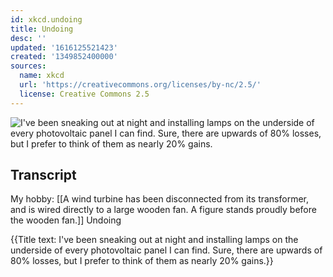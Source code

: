 ```yaml
---
id: xkcd.undoing
title: Undoing
desc: ''
updated: '1616125521423'
created: '1349852400000'
sources:
  name: xkcd
  url: 'https://creativecommons.org/licenses/by-nc/2.5/'
  license: Creative Commons 2.5
---
```

![I've been sneaking out at night and installing lamps on the underside of every photovoltaic panel I can find. Sure, there are upwards of 80% losses, but I prefer to think of them as nearly 20% gains.](https://imgs.xkcd.com/comics/undoing.png)

## Transcript
My hobby:
[[A wind turbine has been disconnected from its transformer, and is wired directly to a large wooden fan.  A figure stands proudly before the wooden fan.]]
Undoing

{{Title text: I've been sneaking out at night and installing lamps on the underside of every photovoltaic panel I can find. Sure, there are upwards of 80% losses, but I prefer to think of them as nearly 20% gains.}}
